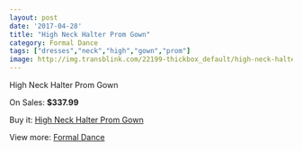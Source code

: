 ```yaml
---
layout: post
date: '2017-04-28'
title: "High Neck Halter Prom Gown"
category: Formal Dance
tags: ["dresses","neck","high","gown","prom"]
image: http://img.transblink.com/22199-thickbox_default/high-neck-halter-prom-gown.jpg
---
```

High Neck Halter Prom Gown

On Sales: **$337.99**
<a href="https://www.transblink.com/en/formal-dance/7045-high-neck-halter-prom-gown.html"><amp-img layout="responsive" width="600" height="600" src="//img.transblink.com/22199-thickbox_default/high-neck-halter-prom-gown.jpg" alt="High Neck Halter Prom Gown 0" /></a>
<a href="https://www.transblink.com/en/formal-dance/7045-high-neck-halter-prom-gown.html"><amp-img layout="responsive" width="600" height="600" src="//img.transblink.com/22203-thickbox_default/high-neck-halter-prom-gown.jpg" alt="High Neck Halter Prom Gown 1" /></a>
<a href="https://www.transblink.com/en/formal-dance/7045-high-neck-halter-prom-gown.html"><amp-img layout="responsive" width="600" height="600" src="//img.transblink.com/22202-thickbox_default/high-neck-halter-prom-gown.jpg" alt="High Neck Halter Prom Gown 2" /></a>
<a href="https://www.transblink.com/en/formal-dance/7045-high-neck-halter-prom-gown.html"><amp-img layout="responsive" width="600" height="600" src="//img.transblink.com/22201-thickbox_default/high-neck-halter-prom-gown.jpg" alt="High Neck Halter Prom Gown 3" /></a>
<a href="https://www.transblink.com/en/formal-dance/7045-high-neck-halter-prom-gown.html"><amp-img layout="responsive" width="600" height="600" src="//img.transblink.com/22200-thickbox_default/high-neck-halter-prom-gown.jpg" alt="High Neck Halter Prom Gown 4" /></a>

Buy it: [High Neck Halter Prom Gown](https://www.transblink.com/en/formal-dance/7045-high-neck-halter-prom-gown.html "High Neck Halter Prom Gown")

View more: [Formal Dance](https://www.transblink.com/en/6-formal-dance "Formal Dance")